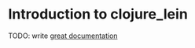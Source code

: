 # Introduction to clojure_lein

TODO: write [great documentation](http://jacobian.org/writing/great-documentation/what-to-write/)
